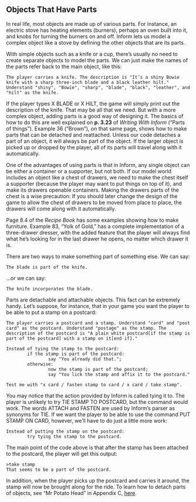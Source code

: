 ## Objects That Have Parts

In real life, most objects are made up of various parts. For instance, an electric stove has heating elements (burners), perhaps an oven built into it, and knobs for turning the burners on and off. Inform lets us model a complex object like a stove by defining the other objects that are its parts.

With simple objects such as a knife or a cup, there’s usually no need to create separate objects to model the parts. We can just make the names of the parts refer back to the main object, like this:

```inform7
The player carries a knife. The description is "It’s a shiny Bowie knife with a sharp three-inch blade and a black leather hilt." Understand "shiny", "Bowie", "sharp", "blade", "black", "leather", and "hilt" as the knife.
```

If the player types X BLADE or X HILT, the game will simply print out the description of the knife. That may be all that we need. But with a more complex object, adding parts is a good way of designing it. The basics of how to do this are well explained on **p. 3.23** of _Writing With Inform_ (“Parts of things”). Example 36 (“Brown”), on that same page, shows how to make parts that can be detached and reattached. Unless our code detaches a part of an object, it will always be part of the object. If the larger object is picked up or dropped by the player, all of its parts will travel along with it automatically.

One of the advantages of using parts is that in Inform, any single object can be either a container or a supporter, but not both. If our model world includes an object like a chest of drawers, we need to make the chest itself a supporter (because the player may want to put things on top of it), and make its drawers openable containers. Making the drawers parts of the chest is a wise precaution: If you should later change the design of the game to allow the chest of drawers to be moved from place to place, the drawers will come along with it automatically.

Page 8.4 of the _Recipe Book_ has some examples showing how to make furniture. Example 83, “Yolk of Gold,” has a complete implementation of a three-drawer dresser, with the added feature that the player will always find what he’s looking for in the last drawer he opens, no matter which drawer it is.

There are two ways to make something part of something else. We can say:

```inform7
The blade is part of the knife.
```

...or we can say:

```inform7
The knife incorporates the blade.
```

Parts are detachable and attachable objects. This fact can be extremely handy. Let’s suppose, for instance, that in your game you want the player to be able to put a stamp on a postcard:

```inform7
The player carries a postcard and a stamp. Understand "card" and "post card" as the postcard. Understand "postage" as the stamp. The description of the postcard is "A plain white postcard[if the stamp is part of the postcard] with a stamp on it[end if]."

Instead of tying the stamp to the postcard:
        if the stamp is part of the postcard:
                say "You already did that.";
        otherwise:
                now the stamp is part of the postcard;
                say "You lick the stamp and affix it to the postcard."

Test me with "x card / fasten stamp to card / x card / take stamp".
```

You may notice that the action provided by Inform is called tying it to. The player is unlikely to try TIE STAMP TO POSTCARD, but the command would work. The words ATTACH and FASTEN are used by Inform’s parser as synonyms for TIE. If we want the player to be able to use the command PUT STAMP ON CARD, however, we’ll have to do just a little more work:

```inform7
Instead of putting the stamp on the postcard:
        try tying the stamp to the postcard.
```

The main point of the code above is that after the stamp has been attached to the postcard, the player will get this output:

```
>take stamp
That seems to be a part of the postcard.
```

In addition, when the player picks up the postcard and carries it around, the stamp will now be brought along for the ride. To learn how to detach parts of objects, see “Mr Potato Head” in Appendix C, [here](../appendix_c_short_sample_games/mr_potato_head.md#mr-potato-head).

